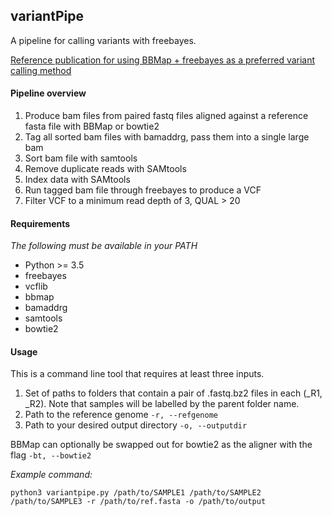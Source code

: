 ## variantPipe
A pipeline for calling variants with freebayes.

[Reference publication for using BBMap + freebayes as a preferred variant calling method](http://journals.plos.org/plosone/article?id=10.1371/journal.pone.0174446)

#### Pipeline overview
1. Produce bam files from paired fastq files aligned against a reference fasta file with BBMap or bowtie2
2. Tag all sorted bam files with bamaddrg, pass them into a single large bam
3. Sort bam file with samtools
4. Remove duplicate reads with SAMtools
5. Index data with SAMtools
6. Run tagged bam file through freebayes to produce a VCF
7. Filter VCF to a minimum read depth of 3, QUAL > 20

#### Requirements
*The following must be available in your PATH*
- Python >= 3.5
- freebayes
- vcflib
- bbmap
- bamaddrg
- samtools
- bowtie2

#### Usage
This is a command line tool that requires at least three inputs.
1. Set of paths to folders that contain a pair of .fastq.bz2 files in each (_R1, _R2). Note that samples will be labelled by the parent folder name.
2. Path to the reference genome `-r, --refgenome`
3. Path to your desired output directory `-o, --outputdir`

BBMap can optionally be swapped out for bowtie2 as the aligner with the flag `-bt, --bowtie2`

*Example command:*

`python3 variantpipe.py /path/to/SAMPLE1 /path/to/SAMPLE2 /path/to/SAMPLE3 -r /path/to/ref.fasta -o /path/to/output`


